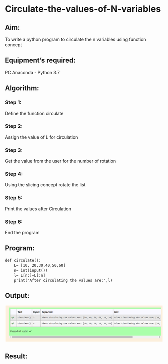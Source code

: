 # Circulate-the-values-of-N-variables
## Aim:
To write a python program to circulate the n variables using function concept
## Equipment’s required:
PC
Anaconda - Python 3.7
## Algorithm: 
### Step 1: 
Define the function circulate
### Step 2: 
Assign the value of L for circulation
### Step 3: 
Get the value from the user for the number of rotation
### Step 4: 
Using the slicing concept rotate the list
### Step 5: 
Print the values after Circulation
### Step 6: 
End the program
## Program:
~~~
def circulate():
    L= [10, 20,30,40,50,60] 
    n= int(input()) 
    l= L[n:]+L[:n]
    print("After circulating the values are:",l)
~~~

## Output:
![Ex_2](ex_2.png)

## Result:
